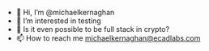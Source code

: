 - 👋 Hi, I’m @michaelkernaghan
- 👀 I’m interested in testing
- 🌱 Is it even possible to be full stack in crypto?
- 📫 How to reach me michaelkernaghan@ecadlabs.com

<!---
michaelkernaghan/michaelkernaghan is a ✨ special ✨ repository because its `README.md` (this file) appears on your GitHub profile.
You can click the Preview link to take a look at your changes.
--->

